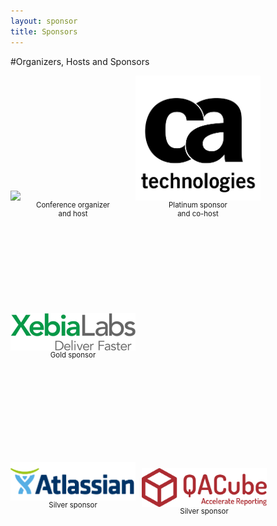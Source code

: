 ```yaml
---
layout: sponsor
title: Sponsors
---
```

#Organizers, Hosts and Sponsors

<div style="width:200px;float:left;">
  <div style="height:200px;position:relative;">
    <a href="{{site.root}}/sponsors/praqma.html"><img style="position: absolute; bottom: 0;width:200px" src="{{site.root}}/images/sponsors/praqma_logo_3D-_small.png" /></a>
  </div>
  <div style="height:40px;text-align:center;font-size:82%;">Conference organizer<br/>and host</div>
</div>

<div style="width:200px;float:left;">
  <div style="height:200px;position:relative;">
    <a href="{{site.root}}/sponsors/ca.html"><img style="position: absolute; bottom: 0;width:200px" src="/cph14/images/sponsors/CA_logo.png" /></a>
  </div>
  <div style="height:40px;text-align:center;font-size:82%;">Platinum sponsor<br/> and co-host</div>
</div>
<div style="clear:both;"></div>

<div style="width:200px;float:left;">
  <div style="height:200px;position:relative;">
    <a href="{{site.root}}/sponsors/xebialabs.html"><img style="position: absolute; bottom: 0;width:200px" src="/cph14/images/sponsors/XebiaLabs.png" /></a>
  </div>
  <div style="height:40px;text-align:center;font-size:82%;">Gold sponsor<br/></div>
</div>
<div style="clear:both;"></div>

<div style="width:200px;float:left;">
  <div style="height:200px;position:relative;">
    <a href="{{site.root}}/sponsors/atlassian.html"><img style="position: absolute; bottom: 0;width:200px" src="/cph14/images/sponsors/atlassian.png" /></a>
</div>
<div style="height:40px;text-align:center;font-size:82%;">Silver sponsor<br/></div>
</div>

<div style="width:200px;float:left;padding:10px">
  <div style="height:200px;position:relative;">
    <a href="{{site.root}}/sponsors/qacube.html"><img style="position: absolute; bottom: 0;width:200px" src="/cph14/images/sponsors/qacube.png" /></a>
  </div>
  <div style="height:40px;text-align:center;font-size:82%;">Silver sponsor<br/></div>
</div>
<div style="clear:both;"></div>
